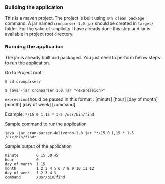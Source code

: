 ### Building the application
This is a maven project. The project is built using `mvn clean package` command. A jar named `cronparser-1.0.jar` should be created in `target/` folder.
For the sake of simplicity I have already done this step and jar is available in project root directory.

### Running the application
The jar is already built and packaged. You just need to perform below steps to run the application.

Go to Project root

`$ cd cronparser/`

`$ java -jar cronparser-1.0.jar "<expression>"`

`expression`should be passed in this format : [minute] [hour] [day of month] [month] [day of week] [command]

Example: `*/15 0 1,15 * 1-5 /usr/bin/find`

Sample command to run the application

`java -jar cron-parser-deliveroo-1.0.jar "*/15 0 1,15 * 1-5 /usr/bin/find"`

Sample output of the application
```
minute        0 15 30 45
hour          0
day of month  1 15
month         1 2 3 4 5 6 7 8 9 10 11 12
day of week   1 2 3 4 5
command       /usr/bin/find
```
